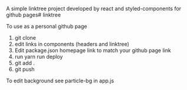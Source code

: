 A simple linktree project developed by react and styled-components for github pages# linktree



To use as a personal github page
1. git clone
2. edit links in components (headers and linktree)
3. Edit package.json homepage link to match your github page link
4. run yarn run deploy
5. git add .
6. git push 


To edit background see particle-bg in app.js
